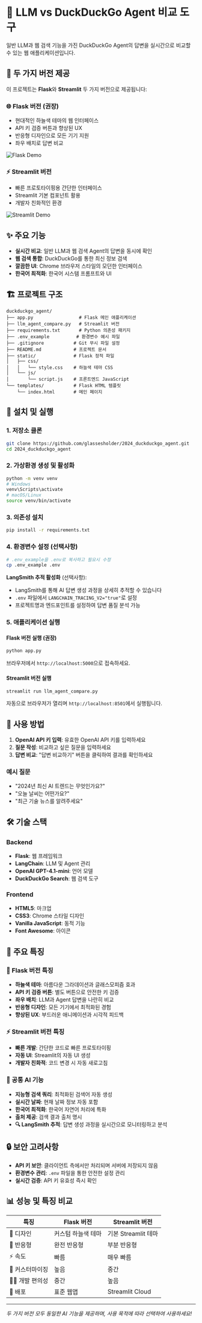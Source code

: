 # 🤖 LLM vs DuckDuckGo Agent 비교 도구

일반 LLM과 웹 검색 기능을 가진 DuckDuckGo Agent의 답변을 실시간으로 비교할 수 있는 웹 애플리케이션입니다.

## 📱 두 가지 버전 제공

이 프로젝트는 **Flask**와 **Streamlit** 두 가지 버전으로 제공됩니다:

### 🌐 Flask 버전 (권장)
- 현대적인 하늘색 테마의 웹 인터페이스
- API 키 검증 버튼과 향상된 UX
- 반응형 디자인으로 모든 기기 지원
- 좌우 배치로 답변 비교

![Flask Demo](images/flask-demo.png)

### ⚡ Streamlit 버전
- 빠른 프로토타이핑용 간단한 인터페이스
- Streamlit 기본 컴포넌트 활용
- 개발자 친화적인 환경

![Streamlit Demo](images/streamlit-demo.png)

## ✨ 주요 기능

- **실시간 비교**: 일반 LLM과 웹 검색 Agent의 답변을 동시에 확인
- **웹 검색 통합**: DuckDuckGo를 통한 최신 정보 검색
- **깔끔한 UI**: Chrome 브라우저 스타일의 모던한 인터페이스
- **한국어 최적화**: 한국어 시스템 프롬프트와 UI

## 🏗️ 프로젝트 구조

```
duckduckgo_agent/
├── app.py                 # Flask 메인 애플리케이션
├── llm_agent_compare.py   # Streamlit 버전
├── requirements.txt       # Python 의존성 패키지
├── .env_example          # 환경변수 예시 파일
├── .gitignore           # Git 무시 파일 설정
├── README.md            # 프로젝트 문서
├── static/              # Flask 정적 파일
│   ├── css/
│   │   └── style.css    # 하늘색 테마 CSS
│   └── js/
│       └── script.js    # 프론트엔드 JavaScript
└── templates/           # Flask HTML 템플릿
    └── index.html       # 메인 페이지
```

## 🚀 설치 및 실행

### 1. 저장소 클론
```bash
git clone https://github.com/glassesholder/2024_duckduckgo_agent.git
cd 2024_duckduckgo_agent
```

### 2. 가상환경 생성 및 활성화
```bash
python -m venv venv
# Windows
venv\Scripts\activate
# macOS/Linux
source venv/bin/activate
```

### 3. 의존성 설치
```bash
pip install -r requirements.txt
```

### 4. 환경변수 설정 (선택사항)
```bash
# .env_example을 .env로 복사하고 필요시 수정
cp .env_example .env
```

**LangSmith 추적 활성화** (선택사항):
- LangSmith를 통해 AI 답변 생성 과정을 상세히 추적할 수 있습니다
- `.env` 파일에서 `LANGCHAIN_TRACING_V2="true"`로 설정
- 프로젝트명과 엔드포인트를 설정하여 답변 품질 분석 가능

### 5. 애플리케이션 실행

#### Flask 버전 실행 (권장)
```bash
python app.py
```
브라우저에서 `http://localhost:5000`으로 접속하세요.

#### Streamlit 버전 실행
```bash
streamlit run llm_agent_compare.py
```
자동으로 브라우저가 열리며 `http://localhost:8501`에서 실행됩니다.

## 🔧 사용 방법

1. **OpenAI API 키 입력**: 유효한 OpenAI API 키를 입력하세요
2. **질문 작성**: 비교하고 싶은 질문을 입력하세요
3. **답변 비교**: "답변 비교하기" 버튼을 클릭하여 결과를 확인하세요

### 예시 질문
- "2024년 최신 AI 트렌드는 무엇인가요?"
- "오늘 날씨는 어떤가요?"
- "최근 기술 뉴스를 알려주세요"

## 🛠️ 기술 스택

### Backend
- **Flask**: 웹 프레임워크
- **LangChain**: LLM 및 Agent 관리
- **OpenAI GPT-4.1-mini**: 언어 모델
- **DuckDuckGo Search**: 웹 검색 도구

### Frontend
- **HTML5**: 마크업
- **CSS3**: Chrome 스타일 디자인
- **Vanilla JavaScript**: 동적 기능
- **Font Awesome**: 아이콘

## 🎯 주요 특징

### 🌟 Flask 버전 특징
- **하늘색 테마**: 아름다운 그라데이션과 글래스모피즘 효과
- **API 키 검증 버튼**: 별도 버튼으로 안전한 키 검증
- **좌우 배치**: LLM과 Agent 답변을 나란히 비교
- **반응형 디자인**: 모든 기기에서 최적화된 경험
- **향상된 UX**: 부드러운 애니메이션과 시각적 피드백

### ⚡ Streamlit 버전 특징
- **빠른 개발**: 간단한 코드로 빠른 프로토타이핑
- **자동 UI**: Streamlit의 자동 UI 생성
- **개발자 친화적**: 코드 변경 시 자동 새로고침

### 🧠 공통 AI 기능
- **지능형 검색 쿼리**: 최적화된 검색어 자동 생성
- **실시간 날짜**: 현재 날짜 정보 자동 포함
- **한국어 최적화**: 한국어 자연어 처리에 특화
- **출처 제공**: 검색 결과 출처 명시
- **🔍 LangSmith 추적**: 답변 생성 과정을 실시간으로 모니터링하고 분석

## 🔒 보안 고려사항

- **API 키 보안**: 클라이언트 측에서만 처리되며 서버에 저장되지 않음
- **환경변수 관리**: `.env` 파일을 통한 안전한 설정 관리
- **실시간 검증**: API 키 유효성 즉시 확인

## 📊 성능 및 특징 비교

| 특징 | Flask 버전 | Streamlit 버전 |
|------|------------|----------------|
| 🎨 디자인 | 커스텀 하늘색 테마 | 기본 Streamlit 테마 |
| 📱 반응형 | 완전 반응형 | 부분 반응형 |
| ⚡ 속도 | 빠름 | 매우 빠름 |
| 🔧 커스터마이징 | 높음 | 중간 |
| 👨‍💻 개발 편의성 | 중간 | 높음 |
| 🚀 배포 | 표준 웹앱 | Streamlit Cloud |

---

*두 가지 버전 모두 동일한 AI 기능을 제공하며, 사용 목적에 따라 선택하여 사용하세요!*
